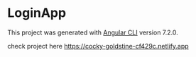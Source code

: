 # LoginApp

This project was generated with [Angular CLI](https://github.com/angular/angular-cli) version 7.2.0.

check project here https://cocky-goldstine-cf429c.netlify.app
